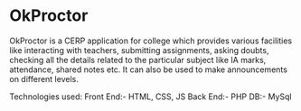 # OkProctor

OkProctor is a CERP application for college which provides various facilities like interacting with teachers, submitting assignments, asking doubts,
checking all the details related to the particular subject like IA marks, attendance, shared notes etc. It can also be used to make announcements
on different levels.

Technologies used:
Front End:- HTML, CSS, JS
Back End:- PHP
DB:- MySql
